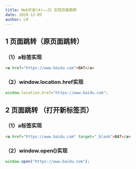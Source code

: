 ```yaml
---
title: Web开发(4)——JS 实现页面跳转
date: 2020-12-05
author: LM
---
```


## 1 页面跳转（原页面跳转）

### （1）a标签实现

```html
<a href="https://www.baidu.com">BAT</a>
```

### （2）window.location.href实现

```javascript
window.location.href="https://www.baidu.com";
```

## 2 页面跳转 （打开新标签页）

### （1）a标签实现

```html
<a href="https://www.baidu.com" target="_blank">BAT</a>
```

### （2）window.open()实现

```javascript
window.open("https://www.baidu.com");
```